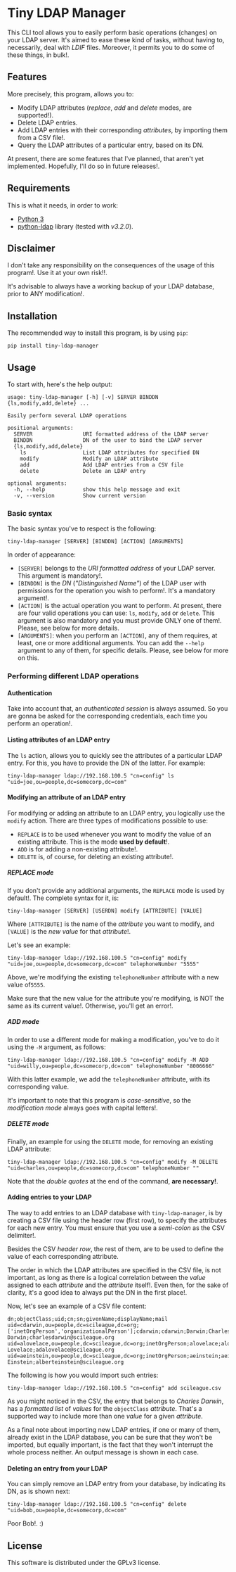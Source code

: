 # Tiny LDAP Manager
This CLI tool allows you to easily perform basic operations (changes) on your
LDAP server. It's aimed to ease these kind of tasks, without having to, necessarily,
deal with *LDIF* files. Moreover, it permits you to do some of these things, in bulk!.

## Features
More precisely, this program, allows you to:
 * Modify LDAP attributes (*replace*, *add* and *delete* modes, are supported!).
 * Delete LDAP entries. 
 * Add LDAP entries with their corresponding *attributes*, by importing them
 from a CSV file!.
 * Query the LDAP attributes of a particular entry, based on its DN. 

At present, there are some features that I've planned, that aren't yet
implemented. Hopefully, I'll do so in future releases!. 

## Requirements
This is what it needs, in order to work:
 * [Python 3](https://www.python.org/downloads/)
 * [python-ldap](https://pypi.python.org/pypi/python-ldap/) library (tested
with *v3.2.0*).

## Disclaimer
I don't take any responsibility on the consequences of the usage of this
program!. Use it at your own risk!!.

It's advisable to always have a working backup of your LDAP database, prior to
ANY modification!.

## Installation
The recommended way to install this program, is by using `pip`:
```
pip install tiny-ldap-manager
```

## Usage
To start with, here's the help output:
```
usage: tiny-ldap-manager [-h] [-v] SERVER BINDDN {ls,modify,add,delete} ...

Easily perform several LDAP operations

positional arguments:
  SERVER                URI formatted address of the LDAP server
  BINDDN                DN of the user to bind the LDAP server
  {ls,modify,add,delete}
    ls                  List LDAP attributes for specified DN
    modify              Modify an LDAP attribute
    add                 Add LDAP entries from a CSV file
    delete              Delete an LDAP entry

optional arguments:
  -h, --help            show this help message and exit
  -v, --version         Show current version
```
### Basic syntax
The basic syntax you've to respect is the following:
```
tiny-ldap-manager [SERVER] [BINDDN] [ACTION] [ARGUMENTS]
```
In order of appearance:
 * `[SERVER]` belongs to the *URI formatted address* of your LDAP server. This
 argument is mandatory!.
 * `[BINDDN]` is the *DN* (*"Distinguished Name"*) of the LDAP user with
 permissions for the operation you wish to perform!. It's a mandatory argument!.
 * `[ACTION]` is the actual operation you want to perform. At present, there
 are four valid operations you can use: `ls`, `modify`, `add` or `delete`. This
 argument is also mandatory and you must provide ONLY one of them!. Please, see
 below for more details.
 * `[ARGUMENTS]`: when you perform an `[ACTION]`, any of them requires, at least, one
 or more additional arguments. You can add the `--help` argument to any of
 them, for specific details. Please, see below for more on this.

### Performing different LDAP operations

#### Authentication
Take into account that, an *authenticated session* is always assumed. So you are
gonna be asked for the corresponding credentials, each time you perform an
operation!.

#### Listing attributes of an LDAP entry
The `ls` action, allows you to quickly see the attributes of a particular LDAP
entry. For this, you have to provide the DN of the latter. For example:
```
tiny-ldap-manager ldap://192.168.100.5 "cn=config" ls "uid=joe,ou=people,dc=somecorp,dc=com"
```

#### Modifying an attribute of an LDAP entry
For modifying or adding an attribute to an LDAP entry, you logically use the
`modify` action. There are three types of modifications possible to use:
 * `REPLACE` is to be used whenever you want to modify the value of an existing
 attribute. This is the mode **used by default**!.
 * `ADD` is for adding a non-existing attribute!.
 * `DELETE` is, of course, for deleting an existing attribute!. 

##### REPLACE mode
If you don't provide any additional arguments, the `REPLACE` mode is used by
default!. The complete syntax for it, is:
```
tiny-ldap-manager [SERVER] [USERDN] modify [ATTRIBUTE] [VALUE] 
```
Where `[ATTRIBUTE]` is the name of the *attribute* you want to modify, and
`[VALUE]` is the *new value* for that *attribute*!.

Let's see an example:
```
tiny-ldap-manager ldap://192.168.100.5 "cn=config" modify "uid=joe,ou=people,dc=somecorp,dc=com" telephoneNumber "5555" 
```
Above, we're modifying the existing `telephoneNumber` attribute with a new value
of`5555`.

Make sure that the new value for the attribute you're modifying, is NOT the
same as its current value!. Otherwise, you'll get an error!.

##### ADD mode
In order to use a different mode for making a modification, you've to do it
using the `-M` argument, as follows: 
```
tiny-ldap-manager ldap://192.168.100.5 "cn=config" modify -M ADD "uid=willy,ou=people,dc=somecorp,dc=com" telephoneNumber "8006666"
```
With this latter example, we add the `telephoneNumber` attribute, with its
corresponding value. 

It's important to note that this program is *case-sensitive*, so the
*modification mode* always goes with capital letters!.

##### DELETE mode
Finally, an example for using the `DELETE` mode, for removing an existing LDAP attribute:
```
tiny-ldap-manager ldap://192.168.100.5 "cn=config" modify -M DELETE "uid=charles,ou=people,dc=somecorp,dc=com" telephoneNumber ""
```
Note that the *double quotes* at the end of the command, **are necessary!**.

#### Adding entries to your LDAP
The way to add entries to an LDAP database with `tiny-ldap-manager`, is by
creating a CSV file using the header row (first row), to specify the attributes
for each new entry. You must ensure that you use a *semi-colon* as the CSV
delimiter!.

Besides the CSV *header row*, the rest of them, are to be used to define the
value of each corresponding attribute.

The order in which the LDAP attributes are specified in the CSV file, is not
important, as long as there is a logical correlation between the *value* assigned
to each *attribute* and the *attribute* itself!. Even then, for the sake of
clarity, it's a good idea to always put the DN in the first place!.

Now, let's see an example of a CSV file content:
```
dn;objectClass;uid;cn;sn;givenName;displayName;mail
uid=cdarwin,ou=people,dc=scileague,dc=org;['inetOrgPerson','organizationalPerson'];cdarwin;cdarwin;Darwin;Charles;Charles Darwin;charlesdarwin@scileague.org
uid=alovelace,ou=people,dc=scileague,dc=org;inetOrgPerson;alovelace;alovelace;Lovelace;Ada;Ada Lovelace;adalovelace@scileague.org
uid=aeinstein,ou=people,dc=scileague,dc=org;inetOrgPerson;aeinstein;aeinstein;Einstein;Albert;Albert Einstein;alberteinstein@scileague.org
```
The following is how you would import such entries:
```
tiny-ldap-manager ldap://192.168.100.5 "cn=config" add scileague.csv
```

As you might noticed in the CSV, the entry that belongs to *Charles Darwin*, has
a *formatted list* of *values* for the `objectClass` *attribute*. That's a
supported way to include more than one *value* for a given *attribute*.

As a final note about importing new LDAP entries, if one or many of them, already
exist in the LDAP database, you can be sure that they won't be imported, but 
equally important, is the fact that they won't interrupt the whole process
neither. An output message is shown in each case.    

#### Deleting an entry from your LDAP
You can simply remove an LDAP entry from your database, by indicating its DN,
as is shown next:
```
tiny-ldap-manager ldap://192.168.100.5 "cn=config" delete "uid=bob,ou=people,dc=somecorp,dc=com"
```
Poor Bob!. :)

## License
This software is distributed under the GPLv3 license.
